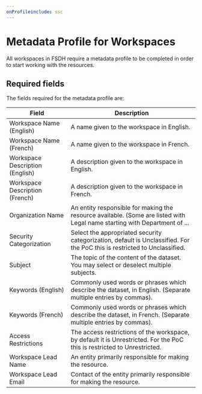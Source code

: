 ```yaml
---
onProfileinclude: ssc
---
```


# Metadata Profile for Workspaces

All workspaces in FSDH require a metadata profile to be completed in order to start working with the resources.

## Required fields

The fields required for the metadata profile are:


| Field | Description |
|-------|-------------|
|Workspace Name (English)|A name given to the workspace in English.|
|Workspace Name (French)|A name given to the workspace in French.|
|Workspace Description (English)|A description given to the workspace in English.|
|Workspace Description (French)|A description given to the workspace in French.|
|Organization Name|An entity responsible for making the resource available. (Some are listed with Legal name starting with Department of ...||
|Security Categorization|Select the appropriated security categorization, default is Unclassified. For the PoC this is restricted to Unclassified.|
|Subject|The topic of the content of the dataset. You may select or deselect multiple subjects.|
|Keywords (English)|Commonly used words or phrases which describe the dataset, in English. (Separate multiple entries by commas).|
|Keywords (French)|Commonly used words or phrases which describe the dataset, in French. (Separate multiple entries by commas).|
|Access Restrictions|The access restrictions of the workspace, by default it is Unrestricted. For the PoC this is restricted to Unrestricted.|
|Workspace Lead Name|An entity primarily responsible for making the resource.|
|Workspace Lead Email|Contact of the entity primarily responsible for making the resource.|
